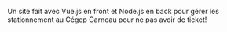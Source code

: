 Un site fait avec Vue.js en front et Node.js en back pour gérer les stationnement au Cégep Garneau pour ne pas avoir de ticket!
